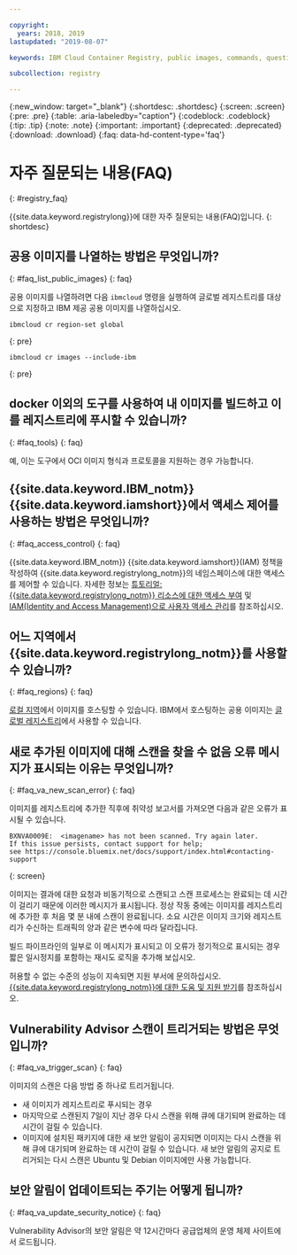 ```yaml
---

copyright:
  years: 2018, 2019
lastupdated: "2019-08-07"

keywords: IBM Cloud Container Registry, public images, commands, questions, registry, FAQ, Vulnerability Advisor,

subcollection: registry

---
```


{:new_window: target="_blank"}
{:shortdesc: .shortdesc}
{:screen: .screen}
{:pre: .pre}
{:table: .aria-labeledby="caption"}
{:codeblock: .codeblock}
{:tip: .tip}
{:note: .note}
{:important: .important}
{:deprecated: .deprecated}
{:download: .download}
{:faq: data-hd-content-type='faq'}

# 자주 질문되는 내용(FAQ)
{: #registry_faq}

{{site.data.keyword.registrylong}}에 대한 자주 질문되는 내용(FAQ)입니다.
{: shortdesc}

## 공용 이미지를 나열하는 방법은 무엇입니까?
{: #faq_list_public_images}
{: faq}

공용 이미지를 나열하려면 다음 `ibmcloud` 명령을 실행하여 글로벌 레지스트리를 대상으로 지정하고 IBM 제공 공용 이미지를 나열하십시오.

```
ibmcloud cr region-set global
```
{: pre}

```
ibmcloud cr images --include-ibm
```
{: pre}

## docker 이외의 도구를 사용하여 내 이미지를 빌드하고 이를 레지스트리에 푸시할 수 있습니까?
{: #faq_tools}
{: faq}

예, 이는 도구에서 OCI 이미지 형식과 프로토콜을 지원하는 경우 가능합니다.

## {{site.data.keyword.IBM_notm}} {{site.data.keyword.iamshort}}에서 액세스 제어를 사용하는 방법은 무엇입니까?
{: #faq_access_control}
{: faq}

{{site.data.keyword.IBM_notm}} {{site.data.keyword.iamshort}}(IAM) 정책을 작성하여 {{site.data.keyword.registrylong_notm}}의 네임스페이스에 대한 액세스를 제어할 수 있습니다. 자세한 정보는 [튜토리얼: {{site.data.keyword.registrylong_notm}} 리소스에 대한 액세스 부여](/docs/services/Registry?topic=registry-iam_access) 및 [IAM(Identity and Access Management)으로 사용자 액세스 관리](/docs/services/Registry?topic=registry-iam)를 참조하십시오.

## 어느 지역에서 {{site.data.keyword.registrylong_notm}}를 사용할 수 있습니까?
{: #faq_regions}
{: faq}

[로컬 지역](/docs/services/Registry?topic=registry-registry_overview#registry_regions_local)에서 이미지를 호스팅할 수 있습니다. IBM에서 호스팅하는 공용 이미지는 [글로벌 레지스트리](/docs/services/Registry?topic=registry-registry_overview#registry_regions_global)에서 사용할 수 있습니다.

## 새로 추가된 이미지에 대해 스캔을 찾을 수 없음 오류 메시지가 표시되는 이유는 무엇입니까?
{: #faq_va_new_scan_error}
{: faq}

이미지를 레지스트리에 추가한 직후에 취약성 보고서를 가져오면 다음과 같은 오류가 표시될 수 있습니다.

```
BXNVA0009E:  <imagename> has not been scanned. Try again later.
If this issue persists, contact support for help;
see https://console.bluemix.net/docs/support/index.html#contacting-support
```
{: screen}

이미지는 결과에 대한 요청과 비동기적으로 스캔되고 스캔 프로세스는 완료되는 데 시간이 걸리기 때문에 이러한 메시지가 표시됩니다. 정상 작동 중에는 이미지를 레지스트리에 추가한 후 처음 몇 분 내에 스캔이 완료됩니다. 소요 시간은 이미지 크기와 레지스트리가 수신하는 트래픽의 양과 같은 변수에 따라 달라집니다.

빌드 파이프라인의 일부로 이 메시지가 표시되고 이 오류가 정기적으로 표시되는 경우 짧은 일시정지를 포함하는 재시도 로직을 추가해 보십시오.

허용할 수 없는 수준의 성능이 지속되면 지원 부서에 문의하십시오. [{{site.data.keyword.registrylong_notm}}에 대한 도움 및 지원 받기](/docs/services/Registry?topic=registry-ts_index#gettinghelp)를 참조하십시오.

## Vulnerability Advisor 스캔이 트리거되는 방법은 무엇입니까?
{: #faq_va_trigger_scan}
{: faq}

이미지의 스캔은 다음 방법 중 하나로 트리거됩니다.

- 새 이미지가 레지스트리로 푸시되는 경우
- 마지막으로 스캔된지 7일이 지난 경우 다시 스캔을 위해 큐에 대기되며 완료하는 데 시간이 걸릴 수 있습니다.
- 이미지에 설치된 패키지에 대한 새 보안 알림이 공지되면 이미지는 다시 스캔을 위해 큐에 대기되며 완료하는 데 시간이 걸릴 수 있습니다. 새 보안 알림의 공지로 트리거되는 다시 스캔은 Ubuntu 및 Debian 이미지에만 사용 가능합니다.

## 보안 알림이 업데이트되는 주기는 어떻게 됩니까?
{: #faq_va_update_security_notice}
{: faq}

Vulnerability Advisor의 보안 알림은 약 12시간마다 공급업체의 운영 체제 사이트에서 로드됩니다.
